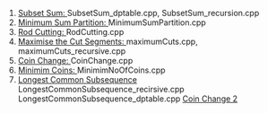 1. [Subset Sum: ](https://practice.geeksforgeeks.org/problems/subset-sum-problem-1611555638/1) SubsetSum_dptable.cpp, SubsetSum_recursion.cpp
2. [Minimum Sum Partition: ](https://practice.geeksforgeeks.org/problems/minimum-sum-partition3317/1) MinimumSumPartition.cpp
3. [Rod Cutting: ](https://practice.geeksforgeeks.org/problems/rod-cutting0840/1) RodCutting.cpp
4. [Maximise the Cut Segments: ](https://practice.geeksforgeeks.org/problems/cutted-segments1642/1) maximumCuts.cpp, maximumCuts_recursive.cpp
5. [Coin Change: ](https://practice.geeksforgeeks.org/problems/coin-change2448/1) CoinChange.cpp
6. [Minimim Coins: ](https://practice.geeksforgeeks.org/problems/number-of-coins1824/1) MinimimNoOfCoins.cpp
7. [Longest Common Subsequence](https://practice.geeksforgeeks.org/problems/longest-common-subsequence-1587115620/1) LongestCommonSubsequence_recirsive.cpp LongestCommonSubsequence_dptable.cpp
[Coin Change 2](https://leetcode.com/problems/coin-change/discuss/1371738/C%2B%2B-Recursion-greater-DP-Memoization-greater-DP-Tabulation)
